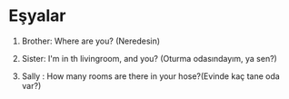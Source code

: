 # Eşyalar
1. Brother: Where are you? (Neredesin)
2. Sister: I'm in th livingroom, and you? (Oturma odasındayım, ya sen?)

3. Sally : How many rooms are there in your hose?(Evinde kaç tane oda var?) 
